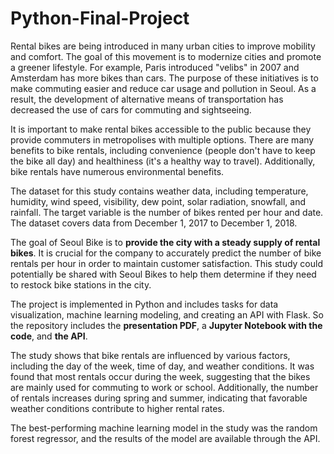 # Python-Final-Project

Rental bikes are being introduced in many urban cities to improve mobility and comfort. The goal of this movement is to modernize cities and promote a greener lifestyle. For example, Paris introduced "velibs" in 2007 and Amsterdam has more bikes than cars. The purpose of these initiatives is to make commuting easier and reduce car usage and pollution in Seoul. As a result, the development of alternative means of transportation has decreased the use of cars for commuting and sightseeing.

It is important to make rental bikes accessible to the public because they provide commuters in metropolises with multiple options. There are many benefits to bike rentals, including convenience (people don't have to keep the bike all day) and healthiness (it's a healthy way to travel). Additionally, bike rentals have numerous environmental benefits.

The dataset for this study contains weather data, including temperature, humidity, wind speed, visibility, dew point, solar radiation, snowfall, and rainfall. The target variable is the number of bikes rented per hour and date. The dataset covers data from December 1, 2017 to December 1, 2018.

The goal of Seoul Bike is to **provide the city with a steady supply of rental bikes**. It is crucial for the company to accurately predict the number of bike rentals per hour in order to maintain customer satisfaction. This study could potentially be shared with Seoul Bikes to help them determine if they need to restock bike stations in the city.

The project is implemented in Python and includes tasks for data visualization, machine learning modeling, and creating an API with Flask. So the repository includes the **presentation PDF**, a **Jupyter Notebook with the code**, and **the API**.

The study shows that bike rentals are influenced by various factors, including the day of the week, time of day, and weather conditions. It was found that most rentals occur during the week, suggesting that the bikes are mainly used for commuting to work or school. Additionally, the number of rentals increases during spring and summer, indicating that favorable weather conditions contribute to higher rental rates.

The best-performing machine learning model in the study was the random forest regressor, and the results of the model are available through the API.
